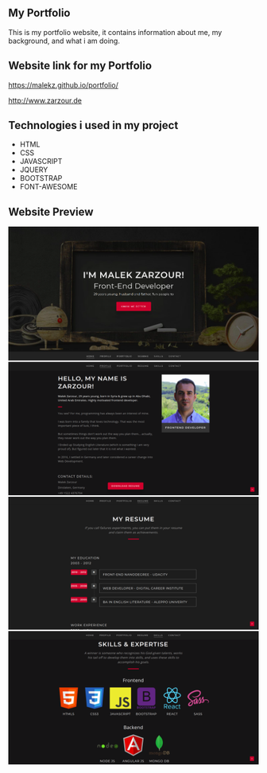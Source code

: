  My Portfolio
------------------------

This is my portfolio website, it contains information about me, my background, and what i am doing.



 Website link for my Portfolio
------------------------------
https://malekz.github.io/portfolio/

<http://www.zarzour.de>

Technologies i used in my project
----------------------------------

* HTML
* CSS
* JAVASCRIPT
* JQUERY
* BOOTSTRAP
* FONT-AWESOME

 Website Preview
-----------------

![A](assets/images/preview-1.png)
![A](assets/images/preview-2.png)
![A](assets/images/preview-3.png)
![A](assets/images/preview-4.png)
